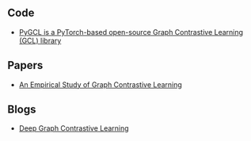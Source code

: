 
## Code
- [PyGCL is a PyTorch-based open-source Graph Contrastive Learning (GCL) library](https://github.com/PyGCL/PyGCL)

## Papers
- [An Empirical Study of Graph Contrastive Learning](https://arxiv.org/abs/2109.01116)

## Blogs
- [Deep Graph Contrastive Learning](https://sxkdz.github.io/research/GraphCL/)
